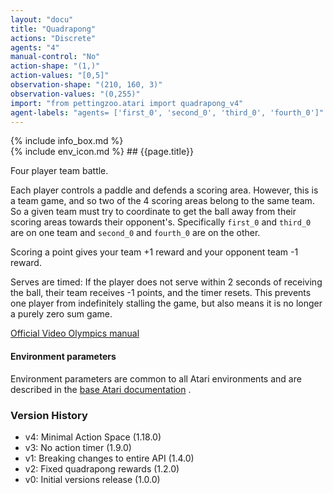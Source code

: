 ```yaml
---
layout: "docu"
title: "Quadrapong"
actions: "Discrete"
agents: "4"
manual-control: "No"
action-shape: "(1,)"
action-values: "[0,5]"
observation-shape: "(210, 160, 3)"
observation-values: "(0,255)"
import: "from pettingzoo.atari import quadrapong_v4"
agent-labels: "agents= ['first_0', 'second_0', 'third_0', 'fourth_0']"
---
```


<div class="docu-info" markdown="1">
{% include info_box.md %}
</div>

<div class="docu-content" markdown="1">
<div class="appear_big env-title" markdown="1">
{% include env_icon.md %}
## {{page.title}}
</div>




Four player team battle.

Each player controls a paddle and defends a scoring area. However, this is a team game, and so two of the 4 scoring areas belong to the same team. So a given team must try to coordinate to get the ball away from their scoring areas towards their opponent's.
Specifically `first_0` and `third_0` are on one team and `second_0` and `fourth_0` are on the other.

Scoring a point gives your team +1 reward and your opponent team -1 reward.

Serves are timed: If the player does not serve within 2 seconds of receiving the ball, their team receives -1 points, and the timer resets. This prevents one player from indefinitely stalling the game, but also means it is no longer a purely zero sum game.


[Official Video Olympics manual](https://atariage.com/manual_html_page.php?SoftwareLabelID=587)

#### Environment parameters

Environment parameters are common to all Atari environments and are described in the [base Atari documentation](../atari) .

### Version History

* v4: Minimal Action Space (1.18.0)
* v3: No action timer (1.9.0)
* v1: Breaking changes to entire API (1.4.0)
* v2: Fixed quadrapong rewards (1.2.0)
* v0: Initial versions release (1.0.0)
</div>
